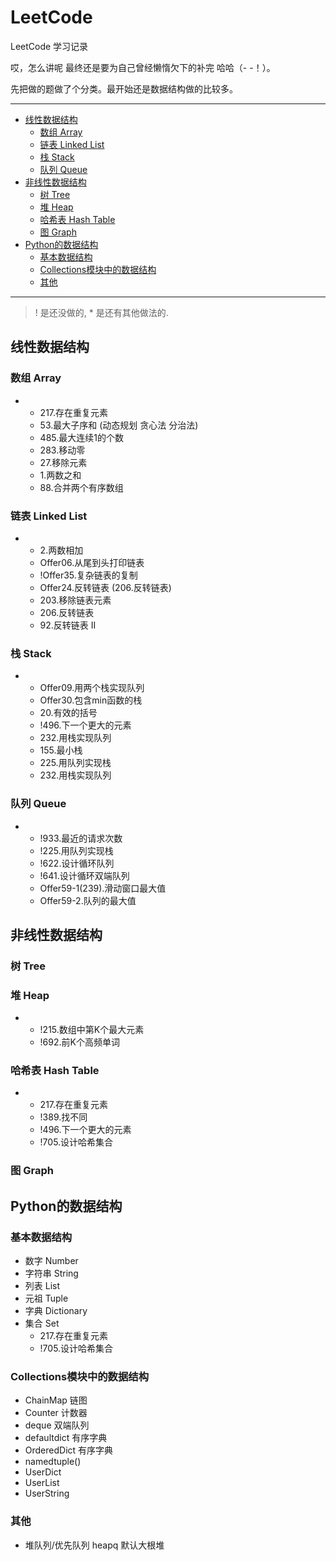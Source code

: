 # LeetCode
LeetCode 学习记录

 哎，怎么讲呢 最终还是要为自己曾经懒惰欠下的补完 哈哈（- -！）。
 
 先把做的题做了个分类。最开始还是数据结构做的比较多。

---
   * [线性数据结构](#线性数据结构)
      * [数组 Array](#数组-array)
      * [链表 Linked List](#链表-linked-list)
      * [栈 Stack](#栈-stack)
      * [队列 Queue](#队列-queue)
   * [非线性数据结构](#非线性数据结构)
      * [树 Tree](#树-tree)
      * [堆 Heap](#堆-heap)
      * [哈希表 Hash Table](#哈希表-hash-table)
      * [图 Graph](#图-graph)
   * [Python的数据结构](#python的数据结构)
      * [基本数据结构](#基本数据结构)
      * [Collections模块中的数据结构](#collections模块中的数据结构)
      * [其他](#其他)
---

> ! 是还没做的, * 是还有其他做法的.

## 线性数据结构

### 数组 Array

*   *   217.存在重复元素
    *   53.最大子序和 (动态规划 贪心法 分治法)
    *   485.最大连续1的个数
    *   283.移动零
    *   27.移除元素
    *   1.两数之和
    *   88.合并两个有序数组

### 链表 Linked List

*   *   2.两数相加
    *   Offer06.从尾到头打印链表
    *   !Offer35.复杂链表的复制
    *   Offer24.反转链表 (206.反转链表)
    *   203.移除链表元素
    *   206.反转链表
    *   92.反转链表 II

### 栈 Stack

*   *   Offer09.用两个栈实现队列
    *   Offer30.包含min函数的栈
    *   20.有效的括号
    *   !496.下一个更大的元素
    *   232.用栈实现队列
    *   155.最小栈
    *   225.用队列实现栈
    *   232.用栈实现队列

### 队列 Queue

*   *   !933.最近的请求次数
    *   !225.用队列实现栈
    *   !622.设计循环队列
    *   !641.设计循环双端队列
    *   Offer59-1(239).滑动窗口最大值
    *   Offer59-2.队列的最大值

## 非线性数据结构

### 树 Tree

### 堆 Heap

*   *   !215.数组中第K个最大元素
    *   !692.前K个高频单词

### 哈希表 Hash Table

*   *   217.存在重复元素
    *   !389.找不同
    *   !496.下一个更大的元素
    *   !705.设计哈希集合

### 图 Graph

## Python的数据结构

### 基本数据结构

*   数字 Number
*   字符串 String
*   列表 List
*   元祖 Tuple
*   字典 Dictionary
*   集合 Set
    *   217.存在重复元素
    *   !705.设计哈希集合

### Collections模块中的数据结构

*   ChainMap 链图
*   Counter 计数器
*   deque 双端队列
*   defaultdict 有序字典
*   OrderedDict 有序字典
*   namedtuple()
*   UserDict
*   UserList
*   UserString

### 其他

*   堆队列/优先队列 heapq 默认大根堆